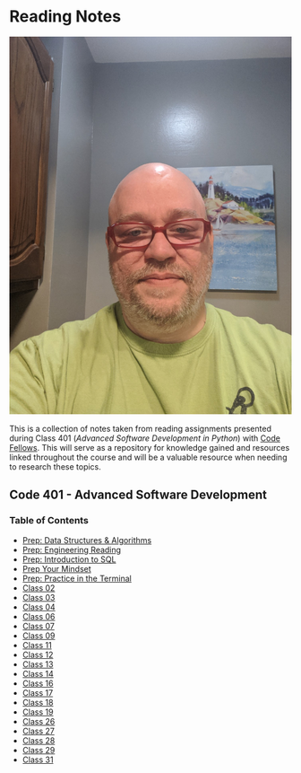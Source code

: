 # Reading Notes

![picture of Jerry Barrows-Fitzgterald](Jerry.jpeg)

This is a collection of notes taken from reading assignments presented during
Class 401 (_Advanced Software Development in Python_) with [Code Fellows](https://codefellows.org). This
will serve as a repository for knowledge gained and resources linked throughout
the course and will be a valuable resource when needing to research these topics.

## Code 401 - Advanced Software Development

### Table of Contents

- [Prep: Data Structures & Algorithms](prep_data_structures.md)
- [Prep: Engineering Reading](prep_engineering_reading.md)
- [Prep: Introduction to SQL](sql.md)
- [Prep Your Mindset](prep_mindset.md)
- [Prep: Practice in the Terminal](prep_terminal_practice.md)
- [Class 02](class_02.md)
- [Class 03](class_03.md)
- [Class 04](class_04.md)
- [Class 06](class_06.md)
- [Class 07](class_07.md)
- [Class 09](class_09.md)
- [Class 11](class_11.md)
- [Class 12](class_12.md)
- [Class 13](class_13.md)
- [Class 14](class_14.md)
- [Class 16](class_16.md)
- [Class 17](class_17.md)
- [Class 18](class_18.md)
- [Class 19](class_19.md)
- [Class 26](class_26.md)
- [Class 27](class_27.md)
- [Class 28](class_28.md)
- [Class 29](class_29.md)
- [Class 31](class_31.md)
